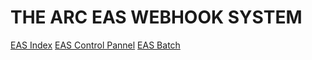 # THE ARC EAS WEBHOOK SYSTEM

[EAS Index](https://theendboss-101.github.io/EAS/index.html)
[EAS Control Pannel](https://theendboss-101.github.io/EAS/ControlPanel/index.html)
[EAS Batch](https://theendboss-101.github.io/EAS/Batch/index.html)
